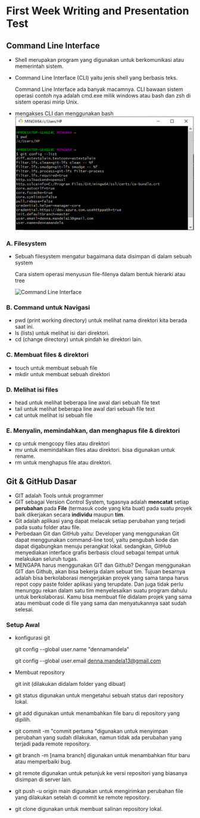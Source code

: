 # First Week Writing and Presentation Test
## Command Line Interface
- Shell merupakan program yang digunakan untuk berkomunikasi atau memerintah sistem.
- Command Line Interface (CLI) yaitu jenis shell yang berbasis teks.

  Command Line Interface ada banyak macamnya. CLI bawaan sistem operasi contoh nya adalah cmd.exe milik windows atau bash dan zsh di sistem operasi mirip Unix.
  
- mengakses CLI dan menggunakan bash ![Command Line Interface](/week-1/mengakses-cli.png)
### A. Filesystem
- Sebuah filesystem mengatur bagaimana data disimpan di dalam sebuah system
  
  Cara sistem operasi menyusun file-filenya dalam bentuk hierarki atau tree

  ![Command Line Interface](/week-1/filesystem.png)

### B. Command untuk Navigasi
- pwd (print working directory) untuk melihat nama direktori kita berada saat ini.
- ls (lists) untuk melihat isi dari direktori.
- cd (change directory) untuk pindah ke direktori lain.
### C. Membuat files & direktori
- touch untuk membuat sebuah file
- mkdir untuk membuat sebuah direktori
### D. Melihat isi files
- head untuk melihat beberapa line awal dari sebuah file text
- tail untuk melihat beberapa line awal dari sebuah file text
- cat untuk melihat isi sebuah file
### E. Menyalin, memindahkan, dan menghapus file & direktori
- cp untuk mengcopy files atau direktori
- mv untuk memindahkan files atau direktori. bisa digunakan untuk rename.
- rm untuk menghapus file atau direktori.

## Git & GitHub Dasar
- GIT adalah Tools untuk programmer
- GIT sebagai Version Control System, tugasnya adalah **mencatat** setiap **perubahan** pada **File** (termasuk code yang kita buat) pada suatu proyek baik dikerjakan secara **individu** maupun **tim**.
- Git adalah aplikasi yang dapat melacak setiap perubahan yang terjadi pada suatu folder atau file.
- Perbedaan Git dan GitHub yaitu: Developer yang menggunakan Git dapat menggunakan command-line tool, yaitu pengubah kode dan dapat digabungkan menuju perangkat lokal. sedangkan, GitHub menyediakan interface grafis berbasis cloud sebagai tempat untuk melakukan seluruh tugas.
- MENGAPA harus menggunakan GIT dan Github? Dengan menggunakan GIT dan Github, akan bisa bekerja dalam sebuat tim. Tujuan besarnya adalah bisa berkolaborasi mengerjakan proyek yang sama tanpa harus repot copy paste folder aplikasi yang terupdate.
Dan juga tidak perlu menunggu rekan dalam satu tim menyelesaikan suatu program dahulu untuk berkolaborasi. Kamu bisa membuat file didalam projek yang sama atau membuat code di file yang sama dan menyatukannya saat sudah selesai.

### Setup Awal
- konfigurasi git

  git config --global user.name "dennamandela"
  
  git config --global user.email denna.mandela13@gmail.com
  
- Membuat repository

  git init (dilakukan didalam folder yang dibuat)
  
- git status digunakan untuk mengetahui sebuah status dari repository lokal.
- git add digunakan untuk menambahkan file baru di repository yang dipilih.
- git commit -m "commit pertama "digunakan untuk menyimpan perubahan yang sudah dilakukan, namun tidak ada perubahan yang terjadi pada remote repository.
- git branch -m [nama branch] digunakan untuk menambahkan fitur baru atau memperbaiki bug.
- git remote digunakan untuk petunjuk ke versi repositori yang biasanya disimpan di server lain.
- git push -u origin main digunakan untuk mengirimkan perubahan file yang dilakukan setelah di commit ke remote repository.
- git clone digunakan untuk membuat salinan repository lokal.



  





